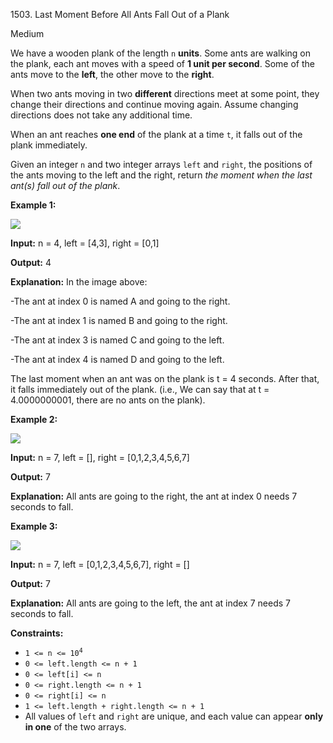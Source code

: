 1503\. Last Moment Before All Ants Fall Out of a Plank

Medium

We have a wooden plank of the length `n` **units**. Some ants are walking on the plank, each ant moves with a speed of **1 unit per second**. Some of the ants move to the **left**, the other move to the **right**.

When two ants moving in two **different** directions meet at some point, they change their directions and continue moving again. Assume changing directions does not take any additional time.

When an ant reaches **one end** of the plank at a time `t`, it falls out of the plank immediately.

Given an integer `n` and two integer arrays `left` and `right`, the positions of the ants moving to the left and the right, return _the moment when the last ant(s) fall out of the plank_.

**Example 1:**

![](https://assets.leetcode.com/uploads/2020/06/17/ants.jpg)

**Input:** n = 4, left = [4,3], right = [0,1]

**Output:** 4

**Explanation:** In the image above: 

-The ant at index 0 is named A and going to the right. 

-The ant at index 1 is named B and going to the right. 

-The ant at index 3 is named C and going to the left. 

-The ant at index 4 is named D and going to the left.

The last moment when an ant was on the plank is t = 4 seconds. After that, it falls immediately out of the plank. (i.e., We can say that at t = 4.0000000001, there are no ants on the plank).

**Example 2:**

![](https://assets.leetcode.com/uploads/2020/06/17/ants2.jpg)

**Input:** n = 7, left = [], right = [0,1,2,3,4,5,6,7]

**Output:** 7

**Explanation:** All ants are going to the right, the ant at index 0 needs 7 seconds to fall.

**Example 3:**

![](https://assets.leetcode.com/uploads/2020/06/17/ants3.jpg)

**Input:** n = 7, left = [0,1,2,3,4,5,6,7], right = []

**Output:** 7

**Explanation:** All ants are going to the left, the ant at index 7 needs 7 seconds to fall.

**Constraints:**

*   <code>1 <= n <= 10<sup>4</sup></code>
*   `0 <= left.length <= n + 1`
*   `0 <= left[i] <= n`
*   `0 <= right.length <= n + 1`
*   `0 <= right[i] <= n`
*   `1 <= left.length + right.length <= n + 1`
*   All values of `left` and `right` are unique, and each value can appear **only in one** of the two arrays.